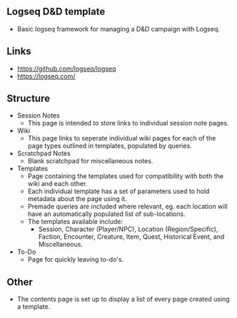 ## Logseq D&D template
- Basic logseq framework for managing a D&amp;D campaign with Logseq.

## Links
- https://github.com/logseq/logseq
- https://logseq.com/

## Structure
- Session Notes
  - This page is intended to store links to individual session note pages.
- Wiki
  - This page links to seperate individual wiki pages for each of the page types outlined in templates, populated by queries.
- Scratchpad Notes
  - Blank scratchpad for miscellaneous notes.
- Templates
  - Page containing the templates used for compatibility with both the wiki and each other.
  - Each individual template has a set of parameters used to hold metadata about the page using it.
  - Premade queries are included where relevant, eg. each location will have an automatically populated list of sub-locations.
  - The templates available include:
    - Session, Character (Player/NPC), Location (Region/Specific), Faction, Encounter, Creature, Item, Quest, Historical Event, and Miscellaneous.
- To-Do
  - Page for quickly leaving to-do's.

## Other
- The contents page is set up to display a list of every page created using a template.
